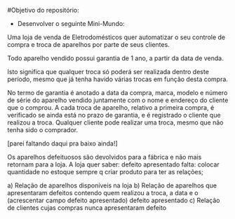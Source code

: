 #Objetivo do repositório:

- Desenvolver o seguinte Mini-Mundo:

Uma loja de venda de Eletrodomésticos quer automatizar o seu controle de compra e troca de aparelhos por parte de seus clientes.

Todo aparelho vendido possui garantia de 1 ano, a partir da data de venda.

Isto significa que qualquer troca só poderá ser realizada dentro deste período, mesmo que já tenha havido várias trocas em função desta compra.

No termo de garantia é anotado a data da compra, marca, modelo e número de série do aparelho vendido juntamente com o nome e endereço do cliente que o comprou.
A cada troca de aparelho, relativo a primeira compra, é verificado se ainda está no prazo de garantia, e é registrado o cliente que realizou a troca.
Qualquer cliente pode realizar uma troca, mesmo que não tenha sido o comprador.

[parei faltando daqui pra baixo ainda!]

Os aparelhos defeituosos são devolvidos para a fábrica e não mais retornam para a loja. A loja quer saber:
defeito apresentado
falta: colocar quantidade no estoque sempre q criar produto para ter as relações;

a) Relação de aparelhos disponíveis na loja
b) Relação de aparelhos que apresentaram defeitos contendo quem realizou a troca, a data e o (acrescentar campo defeito apresentado) defeito apresentado
c) Relação de clientes cujas compras nunca apresentaram defeito

